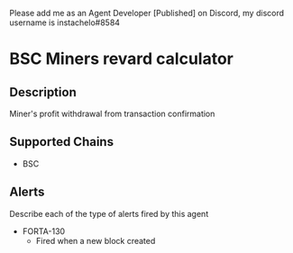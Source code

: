 Please add me as an Agent Developer [Published] on Discord, my discord username is instachelo#8584

# BSC Miners revard calculator

## Description
Miner's profit withdrawal from transaction confirmation
## Supported Chains

- BSC

## Alerts

Describe each of the type of alerts fired by this agent

- FORTA-130
  - Fired when a new block created
